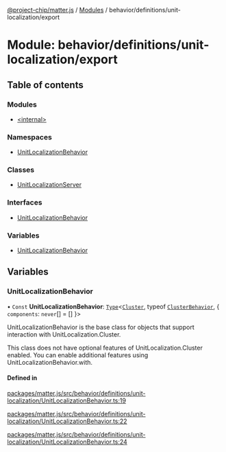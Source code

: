 [@project-chip/matter.js](../README.md) / [Modules](../modules.md) / behavior/definitions/unit-localization/export

# Module: behavior/definitions/unit-localization/export

## Table of contents

### Modules

- [\<internal\>](behavior_definitions_unit_localization_export._internal_.md)

### Namespaces

- [UnitLocalizationBehavior](behavior_definitions_unit_localization_export.UnitLocalizationBehavior.md)

### Classes

- [UnitLocalizationServer](../classes/behavior_definitions_unit_localization_export.UnitLocalizationServer.md)

### Interfaces

- [UnitLocalizationBehavior](../interfaces/behavior_definitions_unit_localization_export.UnitLocalizationBehavior-1.md)

### Variables

- [UnitLocalizationBehavior](behavior_definitions_unit_localization_export.md#unitlocalizationbehavior)

## Variables

### UnitLocalizationBehavior

• `Const` **UnitLocalizationBehavior**: [`Type`](../interfaces/behavior_cluster_export.ClusterBehavior.Type.md)\<[`Cluster`](../interfaces/cluster_export.UnitLocalization.Cluster.md), typeof [`ClusterBehavior`](behavior_cluster_export.ClusterBehavior.md), \{ `components`: `never`[] = [] }\>

UnitLocalizationBehavior is the base class for objects that support interaction with UnitLocalization.Cluster.

This class does not have optional features of UnitLocalization.Cluster enabled. You can enable additional features
using UnitLocalizationBehavior.with.

#### Defined in

[packages/matter.js/src/behavior/definitions/unit-localization/UnitLocalizationBehavior.ts:19](https://github.com/project-chip/matter.js/blob/558e12c94a201592c28c7bc0743705360b3e5ca6/packages/matter.js/src/behavior/definitions/unit-localization/UnitLocalizationBehavior.ts#L19)

[packages/matter.js/src/behavior/definitions/unit-localization/UnitLocalizationBehavior.ts:22](https://github.com/project-chip/matter.js/blob/558e12c94a201592c28c7bc0743705360b3e5ca6/packages/matter.js/src/behavior/definitions/unit-localization/UnitLocalizationBehavior.ts#L22)

[packages/matter.js/src/behavior/definitions/unit-localization/UnitLocalizationBehavior.ts:24](https://github.com/project-chip/matter.js/blob/558e12c94a201592c28c7bc0743705360b3e5ca6/packages/matter.js/src/behavior/definitions/unit-localization/UnitLocalizationBehavior.ts#L24)
